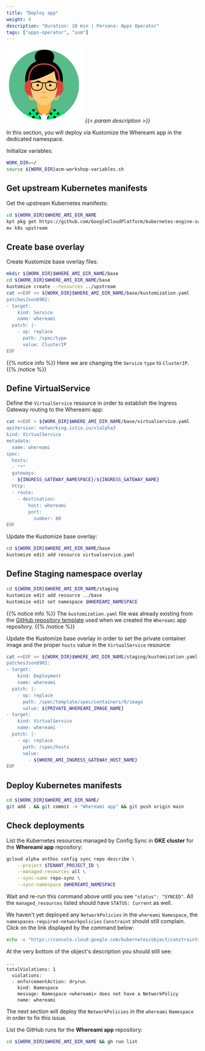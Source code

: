 ```yaml
---
title: "Deploy app"
weight: 4
description: "Duration: 10 min | Persona: Apps Operator"
tags: ["apps-operator", "asm"]
---
```

![Apps Operator](/images/apps-operator.png)
_{{< param description >}}_

In this section, you will deploy via Kustomize the Whereami app in the dedicated namespace.

Initialize variables:
```Bash
WORK_DIR=~/
source ${WORK_DIR}acm-workshop-variables.sh
```

## Get upstream Kubernetes manifests

Get the upstream Kubernetes manifests:
```Bash
cd ${WORK_DIR}$WHERE_AMI_DIR_NAME
kpt pkg get https://github.com/GoogleCloudPlatform/kubernetes-engine-samples/whereami/k8s
mv k8s upstream
```

## Create base overlay

Create Kustomize base overlay files:
```Bash
mkdir ${WORK_DIR}$WHERE_AMI_DIR_NAME/base
cd ${WORK_DIR}$WHERE_AMI_DIR_NAME/base
kustomize create --resources ../upstream
cat <<EOF >> ${WORK_DIR}$WHERE_AMI_DIR_NAME/base/kustomization.yaml
patchesJson6902:
- target:
    kind: Service
    name: whereami
  patch: |-
    - op: replace
      path: /spec/type
      value: ClusterIP
EOF
```
{{% notice info %}}
Here we are changing the `Service` `type` to `ClusterIP`.
{{% /notice %}}

## Define VirtualService

Define the `VirtualService` resource in order to establish the Ingress Gateway routing to the Whereami app:
```Bash
cat <<EOF > ${WORK_DIR}$WHERE_AMI_DIR_NAME/base/virtualservice.yaml
apiVersion: networking.istio.io/v1alpha3
kind: VirtualService
metadata:
  name: whereami
spec:
  hosts:
  - "*"
  gateways:
  - ${INGRESS_GATEWAY_NAMESPACE}/${INGRESS_GATEWAY_NAME}
  http:
  - route:
    - destination:
        host: whereami
        port:
          number: 80
EOF
```

Update the Kustomize base overlay:
```Bash
cd ${WORK_DIR}$WHERE_AMI_DIR_NAME/base
kustomize edit add resource virtualservice.yaml
```

## Define Staging namespace overlay

```Bash
cd ${WORK_DIR}$WHERE_AMI_DIR_NAME/staging
kustomize edit add resource ../base
kustomize edit set namespace $WHEREAMI_NAMESPACE
```
{{% notice info %}}
The `kustomization.yaml` file was already existing from the [GitHub repository template](https://github.com/mathieu-benoit/config-sync-app-template-repo/blob/main/staging/kustomization.yaml) used when we created the `Whereami` app repository.
{{% /notice %}}

Update the Kustomize base overlay in order to set the private container image and the proper `hosts` value in the `VirtualService` resource:
```Bash
cat <<EOF >> ${WORK_DIR}$WHERE_AMI_DIR_NAME/staging/kustomization.yaml
patchesJson6902:
- target:
    kind: Deployment
    name: whereami
  patch: |-
    - op: replace
      path: /spec/template/spec/containers/0/image
      value: ${PRIVATE_WHEREAMI_IMAGE_NAME}
- target:
    kind: VirtualService
    name: whereami
  patch: |-
    - op: replace
      path: /spec/hosts
      value:
        - ${WHERE_AMI_INGRESS_GATEWAY_HOST_NAME}
EOF
```

## Deploy Kubernetes manifests

```Bash
cd ${WORK_DIR}$WHERE_AMI_DIR_NAME/
git add . && git commit -m "Whereami app" && git push origin main
```

## Check deployments

List the Kubernetes resources managed by Config Sync in **GKE cluster** for the **Whereami app** repository:
```Bash
gcloud alpha anthos config sync repo describe \
    --project $TENANT_PROJECT_ID \
    --managed-resources all \
    --sync-name repo-sync \
    --sync-namespace $WHEREAMI_NAMESPACE
```
Wait and re-run this command above until you see `"status": "SYNCED"`. All the `managed_resources` listed should have `STATUS: Current` as well.

We haven't yet deployed any `NetworkPolicies` in the `whereami` `Namespace`, the `namespaces-required-networkpolicies` `Constraint` should still complain. Click on the link displayed by the command below:
```Bash
echo -e "https://console.cloud.google.com/kubernetes/object/constraints.gatekeeper.sh/k8srequirenamespacenetworkpolicies/${GKE_LOCATION}/${GKE_NAME}/namespaces-required-networkpolicies?apiVersion=v1beta1&project=${TENANT_PROJECT_ID}"
```

At the very bottom of the object's description you should still see:
```Plaintext
...
totalViolations: 1
  violations:
  - enforcementAction: dryrun
    kind: Namespace
    message: Namespace <whereami> does not have a NetworkPolicy
    name: whereami
```

The next section will deploy the `NetworkPolicies` in the `whereami` `Namespace` in order to fix this issue.

List the GitHub runs for the **Whereami app** repository:
```Bash
cd ${WORK_DIR}$WHERE_AMI_DIR_NAME && gh run list
```